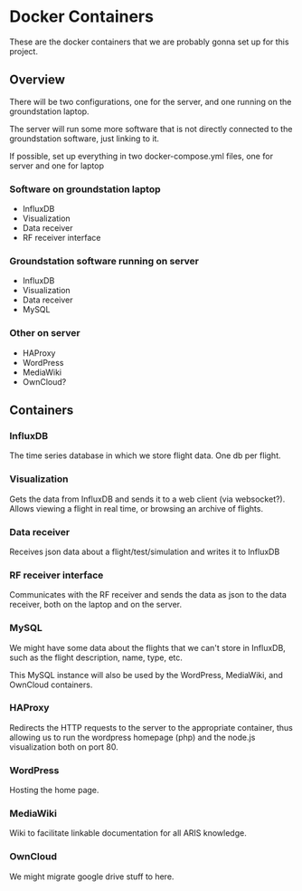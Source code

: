 # Docker Containers

These are the docker containers that we are probably gonna set up for this project.

## Overview

There will be two configurations, one for the server, and one running on the groundstation laptop.

The server will run some more software that is not directly connected to the groundstation software, just linking to it.

If possible, set up everything in two docker-compose.yml files, one for server and one for laptop

### Software on groundstation laptop

* InfluxDB
* Visualization
* Data receiver
* RF receiver interface

### Groundstation software running on server

* InfluxDB
* Visualization
* Data receiver
* MySQL

### Other on server

* HAProxy
* WordPress
* MediaWiki
* OwnCloud?


## Containers

### InfluxDB

The time series database in which we store flight data. One db per flight.

### Visualization

Gets the data from InfluxDB and sends it to a web client (via websocket?). Allows viewing a flight in real time, or browsing an archive of flights.

### Data receiver

Receives json data about a flight/test/simulation and writes it to InfluxDB

### RF receiver interface

Communicates with the RF receiver and sends the data as json to the data receiver, both on the laptop and on the server.

### MySQL

We might have some data about the flights that we can't store in InfluxDB, such as the flight description, name, type, etc.

This MySQL instance will also be used by the WordPress, MediaWiki, and OwnCloud containers.

### HAProxy

Redirects the HTTP requests to the server to the appropriate container, thus allowing us to run the wordpress homepage (php) and the node.js visualization both on port 80.

### WordPress

Hosting the home page.

### MediaWiki

Wiki to facilitate linkable documentation for all ARIS knowledge.

### OwnCloud

We might migrate google drive stuff to here.
